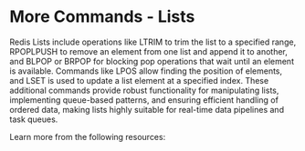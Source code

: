 # More Commands - Lists

Redis Lists include operations like LTRIM to trim the list to a specified range, RPOPLPUSH to remove an element from one list and append it to another, and BLPOP or BRPOP for blocking pop operations that wait until an element is available. Commands like LPOS allow finding the position of elements, and LSET is used to update a list element at a specified index. These additional commands provide robust functionality for manipulating lists, implementing queue-based patterns, and ensuring efficient handling of ordered data, making lists highly suitable for real-time data pipelines and task queues.

Learn more from the following resources:

